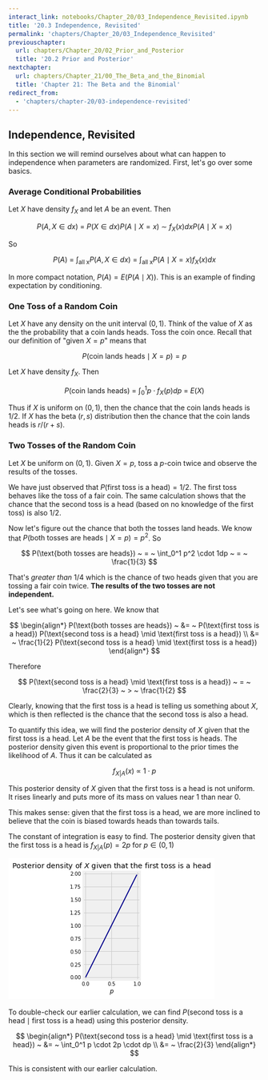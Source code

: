```yaml
---
interact_link: notebooks/Chapter_20/03_Independence_Revisited.ipynb
title: '20.3 Independence, Revisited'
permalink: 'chapters/Chapter_20/03_Independence_Revisited'
previouschapter:
  url: chapters/Chapter_20/02_Prior_and_Posterior
  title: '20.2 Prior and Posterior'
nextchapter:
  url: chapters/Chapter_21/00_The_Beta_and_the_Binomial
  title: 'Chapter 21: The Beta and the Binomial'
redirect_from:
  - 'chapters/chapter-20/03-independence-revisited'
---
```


## Independence, Revisited

In this section we will remind ourselves about what can happen to independence when parameters are randomized. First, let's go over some basics.

### Average Conditional Probabilities
Let $X$ have density $f_X$ and let $A$ be an event. Then

$$
P(A, X \in dx) ~ = ~ P(X \in dx)P(A \mid X = x) ~ \sim ~ f_X(x)dxP(A \mid X = x)
$$

So

$$
P(A) ~ = ~ \int_{\text{all x}} P(A, X \in dx) ~ = ~ \int_{\text{all x}} P(A \mid X = x)f_X(x)dx
$$

In more compact notation, $P(A) = E(P(A \mid X))$. This is an example of finding expectation by conditioning.

### One Toss of a Random Coin

Let $X$ have any density on the unit interval $(0, 1)$. Think of the value of $X$ as the the probability that a coin lands heads. Toss the coin once. Recall that our definition of "given $X=p$" means that

$$
P(\text{coin lands heads} \mid X = p) = p
$$

Let $X$ have density $f_X$. Then

$$
P(\text{coin lands heads}) ~ = ~ \int_0^1 p \cdot f_X(p)dp ~ = ~ E(X)
$$

Thus if $X$ is uniform on $(0, 1)$, then the chance that the coin lands heads is $1/2$. If $X$ has the beta $(r, s)$ distribution then the chance that the coin lands heads is $r/(r+s)$.

### Two Tosses of the Random Coin
Let $X$ be uniform on $(0, 1)$. Given $X = p$, toss a $p$-coin twice and observe the results of the tosses. 

We have just observed that $P(\text{first toss is a head}) = 1/2$. The first toss behaves like the toss of a fair coin. The same calculation shows that the chance that the second toss is a head (based on no knowledge of the first toss) is also $1/2$.

Now let's figure out the chance that both the tosses land heads. We know that $P(\text{both tosses are heads} \mid X = p) = p^2$. So

$$
P(\text{both tosses are heads}) ~ = ~ \int_0^1 p^2 \cdot 1dp ~ = ~ \frac{1}{3}
$$

That's *greater than* $1/4$ which is the chance of two heads given that you are tossing a fair coin twice. **The results of the two tosses are not independent.**

Let's see what's going on here. We know that

$$
\begin{align*}
P(\text{both tosses are heads}) ~ &= ~ P(\text{first toss is a head})
P(\text{second toss is a head} \mid \text{first toss is a head}) \\
&= ~ \frac{1}{2} P(\text{second toss is a head} \mid \text{first toss is a head})
\end{align*}
$$

Therefore

$$
P(\text{second toss is a head} \mid \text{first toss is a head}) ~ = ~ \frac{2}{3} ~ > ~ \frac{1}{2}
$$

Clearly, knowing that the first toss is a head is telling us something about $X$, which is then reflected is the chance that the second toss is also a head.

To quantify this idea, we will find the posterior density of $X$ given that the first toss is a head. Let $A$ be the event that the first toss is heads. The posterior density given this event is proportional to the prior times the likelihood of $A$. Thus it can be calculated as

$$
f_{X \vert A} (x) ~ \propto ~ 1 \cdot p
$$

This posterior density of $X$ given that the first toss is a head is not uniform. It rises linearly and puts more of its mass on values near 1 than near 0. 

This makes sense: given that the first toss is a head, we are more inclined to believe that the coin is biased towards heads than towards tails.

The constant of integration is easy to find. The posterior density given that the first toss is a head is $f_{X \vert A} (p) = 2p$ for $p \in (0, 1)$





![png](../../images/chapters/Chapter_20/03_Independence_Revisited_5_0.png)


To double-check our earlier calculation, we can find $P(\text{second toss is a head} \mid \text{first toss is a head})$ using this posterior density. 

$$
\begin{align*}
P(\text{second toss is a head} \mid \text{first toss is a head}) 
~ &= ~ \int_0^1 p \cdot 2p \cdot dp \\
&= ~ \frac{2}{3}
\end{align*}
$$

This is consistent with our earlier calculation. 

